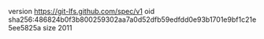 version https://git-lfs.github.com/spec/v1
oid sha256:486824b0f3b800259302aa7a0d52dfb59edfdd0e93b1701e9bf1c21e5ee5825a
size 2011
